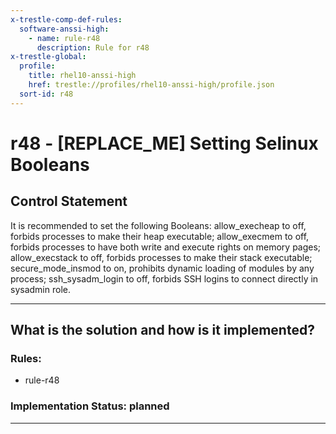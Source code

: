 ```yaml
---
x-trestle-comp-def-rules:
  software-anssi-high:
    - name: rule-r48
      description: Rule for r48
x-trestle-global:
  profile:
    title: rhel10-anssi-high
    href: trestle://profiles/rhel10-anssi-high/profile.json
  sort-id: r48
---
```


# r48 - \[REPLACE_ME\] Setting Selinux Booleans

## Control Statement

It is recommended to set the following Booleans: allow_execheap to off, forbids processes to make their heap executable; allow_execmem to off, forbids processes to have both write and execute rights on memory pages; allow_execstack to off, forbids processes to make their stack executable; secure_mode_insmod to on, prohibits dynamic loading of modules by any process; ssh_sysadm_login to off, forbids SSH logins to connect directly in sysadmin role.

______________________________________________________________________

## What is the solution and how is it implemented?

<!-- For implementation status enter one of: implemented, partial, planned, alternative, not-applicable -->

<!-- Note that the list of rules under ### Rules: is read-only and changes will not be captured after assembly to JSON -->

<!-- Add control implementation description here for control: r48 -->

### Rules:

  - rule-r48

### Implementation Status: planned

______________________________________________________________________
